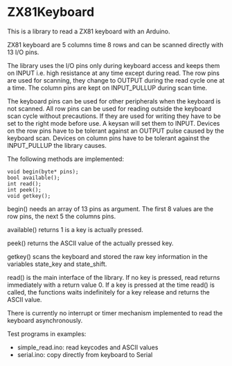 # ZX81Keyboard

This is a library to read a ZX81 keyboard with an Arduino.

ZX81 keyboard are 5 columns time 8 rows and can be scanned directly with 13 I/O pins.

The library uses the I/O pins only during keyboard access and keeps them on INPUT i.e. high resistance at any time except during read. The row pins are used for scanning, they change to OUTPUT during the read cycle one at a time. The column pins are kept on INPUT_PULLUP during scan time. 

The keyboard pins can be used for other peripherals when the keyboard is not scanned. All row pins can be used for reading outside the keyboard scan cycle without precautions. If they are used for writing they have to be set to the right mode before use. A keysan will set them to INPUT. Devices on the row pins have to be tolerant against an OUTPUT pulse caused by the keyboard scan. Devices on column pins have to be tolerant against the INPUT_PULLUP the library causes.

The following methods are implemented:

    void begin(byte* pins);
    bool available();
    int read();
    int peek();
    void getkey();

begin() needs an array of 13 pins as argument. The first 8 values are the row pins, the next 5 the columns pins.

available() returns 1 is a key is actually pressed.

peek() returns the ASCII value of the actually pressed key.

getkey() scans the keyboard and stored the raw key information in the variables state_key and state_shift.

read() is the main interface of the library. If no key is pressed, read returns immediately with a return value 0. If a key is pressed at the time read() is called, the functions waits indefinitely for a key release and returns the ASCII value.

There is currently no interrupt or timer mechanism implemented to read the keyboard asynchronously.

Test programs in examples: 
- simple_read.ino: read keycodes and ASCII values 
- serial.ino: copy directly from keyboard to Serial



